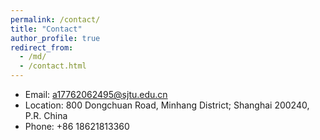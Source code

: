 ```yaml
---
permalink: /contact/
title: "Contact"
author_profile: true
redirect_from: 
  - /md/
  - /contact.html
---
```


* Email: a17762062495@sjtu.edu.cn
* Location: 800 Dongchuan Road, Minhang District; Shanghai 200240, P.R. China
* Phone: +86 18621813360
